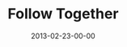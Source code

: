 ---
layout: message
category: message
series: "Follow the Leader"
title: "Follow Together"
date: 2013-02-23-00-00
message_id: 770
audio: "http://s3.amazonaws.com/crossroads-media/messages/audio/followtheleader_oakley_03.mp3"
audio-duration: "38:01"
program: "http://s3.amazonaws.com/crossroads-media/documents/02_23-24_13Program_LO.pdf"
description: "Chuck Mingo talks about how following the Leader is best with a tribe."
video: "http://s3.amazonaws.com/crossroads-media/messages/video/followtheleader_oakley_03.mp4"
video-duration: "38:05"
yt-embed-url: "//www.youtube.com/embed/JNMI1H37oRI"
video-image: "http://s3.amazonaws.com/crossroads-media/images/followtheleader_oakley_03_still.jpg"
tag: 
 - mingo
 - following
 - community
 - program
explicit: false
---